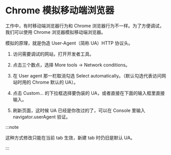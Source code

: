 # Chrome 模拟移动端浏览器

工作中，有时移动端浏览器行为和 Chrome 浏览器行为不一样。为了方便调试，我们可以使用 Chrome 浏览器模拟移动端浏览器。

模拟的原理，就是伪造 User-Agent（简称 UA）HTTP 协议头。

1. 访问需要调试的网站，打开开发者工具。

2. 点击三个数点，选择 More tools -> Network conditions。

3. 在 User agent 那一栏取消勾选 Select automatically。（默认勾选代表访问网站时用的 Chrome 默认的 UA）。

4. 点击 Custom… 的下拉框选择要伪装的 UA，或者直接在下面的输入框里直接输入。

5. 刷新页面，这时候 UA 已经是你改过的了，可以在 Console 里输入 navigator.userAgent 验证。

:::note

这种方式修改只能在当前 tab 生效，新建 tab 时仍旧是默认 UA。

:::